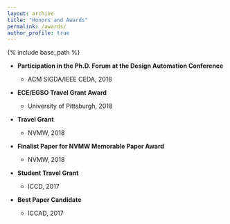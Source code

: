 ```yaml
---
layout: archive
title: "Honors and Awards"
permalink: /awards/
author_profile: true
---
```


{% include base_path %}

* **Participation in the Ph.D. Forum at the Design Automation Conference**
  * ACM SIGDA/IEEE CEDA, 2018

* **ECE/EGSO Travel Grant Award**
  * University of Pittsburgh, 2018
  
* **Travel Grant**
  * NVMW, 2018

* **Finalist Paper for NVMW Memorable Paper Award**
  * NVMW, 2018

* **Student Travel Grant**
  * ICCD, 2017

* **Best Paper Candidate**
  * ICCAD, 2017


